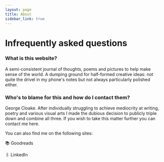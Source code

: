 ```yaml
---
layout: page
title: About
sidebar_link: true
---
```


<h1>Infrequently asked questions</h1>

  <h3>What is this website?</h3>
A semi-consistent journal of thoughts, poems and pictures to help make sense of the world. A dumping ground for half-formed creative ideas: not quite the drivel in my phone's notes but not always particularly polished either.

<h3>Who's to blame for this and how do I contact them?</h3>

George Cloake. After individually struggling to achieve mediocrity at writing, poetry and various visual arts I made the dubious decision to publicly triple down and combine all three. If you wish to take this matter further you can contact me here.

You can also find me on the following sites:

📚 Goodreads

🖇 LinkedIn

